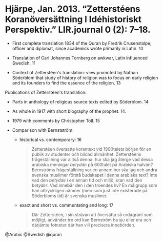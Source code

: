 # Hjärpe, Jan. 2013. “Zetterstéens Koranöversättning I Idéhistoriskt Perspektiv.” LIR.journal 0 (2): 7–18.

- First complete translation 1834 of the Quran by Fredrik Crusenstolpe, officer and diplomat, since academics wrote primarily in Latin. 10

- Translation of Carl Johannes Tornberg on awkwar, Latin influenced Swedish. 11

- Context of Zetterstéen's translation: view promoted by Nathan Söderblom that study of history of religion was to focus on early religion and its founders to find the essence of the religion. 13

Publications of Zetterstéen's translation: 
  - Parts in anthology of religious source texts edited by Söderblom. 14
  - As whole in 1917 with short biography of the prophet. 14.
  - 1979 with comments by Christopher Toll. 15

- Comparison with Bernstström:

  - historical vs. contemporary: 16

    > Zetterstéen översatte korantext vid 1900­talets början för en publik av studenter och bildad allmänhet. Zetterstéens frågeställning var alltså denna: hur ska jag återge vad dessa arabiska meningar *betydde* på 600­talet på Arabiska halvön? Bernströms frågeställning var en annan: hur ska jag och andra svenska muslimer förstå budskapet i denna arabiska text? Inte vad den *betydde* i en annan tid och miljö, utan vad den *betyder*. Vad innebär den i den troendes liv? En målgrupp som han uttryckligen nämner (men som just inte existerade på Söderbloms tid) är svenska muslimer.

  - exact and short vs. commentating and long: 17

    > Där Zetterstéen, i sin strävan att översätta så ordagrant som möjligt, använder tre ord kan Bernström ha sju eller  era och därjämte fotnoter där han vill precisera innebörden.

@Arabic
@Swedish
@quran
